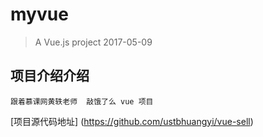 # myvue

> A Vue.js project  2017-05-09

## 项目介绍介绍

```		
跟着慕课网黄轶老师  敲饿了么 vue 项目
```
[项目源代码地址] (https://github.com/ustbhuangyi/vue-sell)

